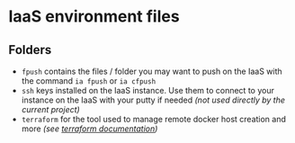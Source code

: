 # IaaS environment files

## Folders

- ```fpush``` contains the files / folder you may want to push on the IaaS with the command ```ia fpush``` or ```ia cfpush```
- ```ssh``` keys installed on the IaaS instance. Use them to connect to your instance on the IaaS with your putty if needed *(not used directly by the current project)*
- ```terraform``` for the tool used to manage remote docker host creation and more *(see [terraform documentation](https://www.terraform.io/docs/))*

